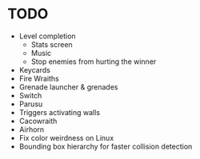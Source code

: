 # TODO
- Level completion
  - Stats screen
  - Music
  - Stop enemies from hurting the winner
- Keycards
- Fire Wraiths
- Grenade launcher & grenades
- Switch
- Parusu
- Triggers activating walls
- Cacowraith
- Airhorn
- Fix color weirdness on Linux
- Bounding box hierarchy for faster collision detection
   